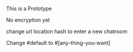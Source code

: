 This is a Prototype

No encryption yet

change url location hash to enter a new chatroom


Change #default to #[any-thing-you-want]

